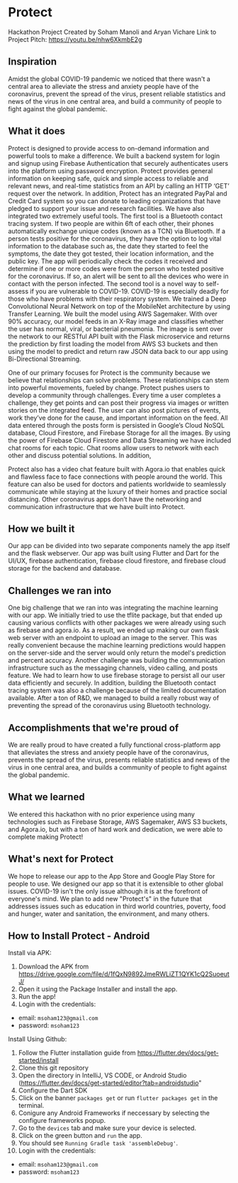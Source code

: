 # Protect

Hackathon Project
Created by Soham Manoli and Aryan Vichare
Link to Project Pitch: https://youtu.be/nhw6XkmbE2g

## Inspiration

Amidst the global COVID-19 pandemic we noticed that there wasn't a central area to alleviate the stress and anxiety people have of the coronavirus, prevent the spread of the virus, present reliable statistics and news of the virus in one central area, and build a community of people to fight against the global pandemic. 

## What it does

Protect is designed to provide access to on-demand information and powerful tools to make a difference. We built a backend system for login and signup using Firebase Authentication that securely authenticates users into the platform using password encryption. Protect provides general information on keeping safe, quick and simple access to reliable and relevant news, and real-time statistics from an API by calling an HTTP ‘GET’ request over the network. In addition, Protect has an integrated PayPal and Credit Card system so you can donate to leading organizations that have pledged to support your issue and research facilities. We have also integrated two extremely useful tools. The first tool is a Bluetooth contact tracing system. If two people are within 6ft of each other, their phones automatically exchange unique codes (known as a TCN) via Bluetooth. If a person tests positive for the coronavirus, they have the option to log vital information to the database such as, the date they started to feel the symptoms, the date they got tested, their location information, and the public key. The app will periodically check the codes it received and determine if one or more codes were from the person who tested positive for the coronavirus. If so, an alert will be sent to all the devices who were in contact with the person infected. The second tool is a novel way to self-assess if you are vulnerable to COVID-19. COVID-19 is especially deadly for those who have problems with their respiratory system. We trained a Deep Convolutional Neural Network on top of the MobileNet architecture by using Transfer Learning. We built the model using AWS Sagemaker. With over 90% accuracy, our model feeds in an X-Ray image and classifies whether the user has normal, viral, or bacterial pneumonia. The image is sent over the network to our RESTful API built with the Flask microservice and returns the prediction by first loading the model from AWS S3 buckets and then using the model to predict and return raw JSON data back to our app using Bi-Directional Streaming. 

One of our primary focuses for Protect is the community because we believe that relationships can solve problems. These relationships can stem into powerful movements, fueled by change. Protect pushes users to develop a community through challenges. Every time a user completes a challenge, they get points and can post their progress via images or written stories on the integrated feed. The user can also post pictures of events, work they’ve done for the cause, and important information on the feed. All data entered through the posts form is persisted in Google’s Cloud NoSQL database, Cloud Firestore, and Firebase Storage for all the images. By using the power of Firebase Cloud Firestore and Data Streaming we have included chat rooms for each topic. Chat rooms allow users to network with each other and discuss potential solutions. In addition, 

Protect also has a video chat feature built with Agora.io that enables quick and flawless face to face connections with people around the world. This feature can also be used for doctors and patients worldwide to seamlessly communicate while staying at the luxury of their homes and practice social distancing. Other coronavirus apps don’t have the networking and communication infrastructure that we have built into Protect.

## How we built it

Our app can be divided into two separate components namely the app itself and the flask webserver. Our app was built using Flutter and Dart for the UI/UX, firebase authentication, firebase cloud firestore, and firebase cloud storage for the backend and database. 

## Challenges we ran into

One big challenge that we ran into was integrating the machine learning with our app. We initially tried to use the tflite package, but that ended up causing various conflicts with other packages we were already using such as firebase and agora.io. As a result, we ended up making our own flask web server with an endpoint to upload an image to the server. This was really convenient because the machine learning predictions would happen on the server-side and the server would only return the model's prediction and percent accuracy. Another challenge was building the communication infrastructure such as the messaging channels, video calling, and posts feature. We had to learn how to use firebase storage to persist all our user data efficiently and securely. In addition, building the Bluetooth contact tracing system was also a challenge because of the limited documentation available. After a ton of R&D, we managed to build a really robust way of preventing the spread of the coronavirus using Bluetooth technology. 

## Accomplishments that we're proud of

We are really proud to have created a fully functional cross-platform app that alleviates the stress and anxiety people have of the coronavirus, prevents the spread of the virus, presents reliable statistics and news of the virus in one central area, and builds a community of people to fight against the global pandemic. 

## What we learned

We entered this hackathon with no prior experience using many technologies such as Firebase Storage, AWS Sagemaker, AWS S3 buckets, and Agora.io, but with a ton of hard work and dedication, we were able to complete making Protect! 

## What's next for Protect

We hope to release our app to the App Store and Google Play Store for people to use. We designed our app so that it is extensible to other global issues. COVID-19 isn't the only issue although it is at the forefront of everyone's mind. We plan to add new "Protect's" in the future that addresses issues such as education in third world countries, poverty, food and hunger, water and sanitation, the environment, and many others.

## How to Install Protect - Android

Install via APK:
1. Download the APK from https://drive.google.com/file/d/1fQxN9892JmeRWLiZT1QYK1cQ2SuoeutJ/
2. Open it using the Package Installer and install the app.
3. Run the app!
4. Login with the credentials: 
* email: `msoham123@gmail.com`
* password: `msoham123`


Install Using Github: 
1. Follow the Flutter installation guide from https://flutter.dev/docs/get-started/install 
2. Clone this git repository
3. Open the directory in IntelliJ, VS CODE, or Android Studio (https://flutter.dev/docs/get-started/editor?tab=androidstudio"
4. Configure the Dart SDK
5. Click on the banner `packages get` or run `flutter packages get` in the terminal.
6. Conigure any Android Frameworks if neccessary by selecting the configure frameworks popup.
7. Go to the `devices` tab and make sure your device is selected.
8. Click on the green button and `run` the app.
9. You should see `Running Gradle task 'assembleDebug'`.
10. Login with the credentials: 
* email: `msoham123@gmail.com`
* password: `msoham123`
